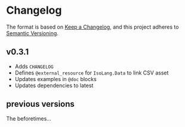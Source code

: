 # Changelog

The format is based on [Keep a Changelog](https://keepachangelog.com/en/1.0.0/),
and this project adheres to [Semantic Versioning](https://semver.org/spec/v2.0.0.html).

## v0.3.1

- Adds `CHANGELOG`
- Defines `@external_resource` for `IsoLang.Data` to link CSV asset
- Updates examples in `@doc` blocks
- Updates dependencies to latest

## previous versions

The beforetimes...
